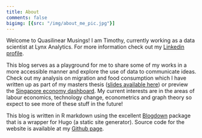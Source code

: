 ```yaml
---
title: About
comments: false
bigimg: [{src: "/img/about_me_pic.jpg"}]
---
```


Welcome to Quasilinear Musings! I am Timothy, currently working as a data scientist at Lynx Analytics. For more information check out my [Linkedin profile](https://www.linkedin.com/in/timothy-lin-0600ba141/). 

This blog serves as a playground for me to share some of my works in a more accessible manner and explore the use of data to communicate ideas. Check out my analysis on migration and food consumption which I have written up as part of my masters thesis ([slides available here](/mig_cons_slides/)) or preview the [Singapore economy dashboard](/dashboard/). My current interests are in the areas of labour economics, technology change, econometrics and graph theory so expect to see more of these stuff in the future!

This blog is written in R markdown using the excellent [Blogdown](https://github.com/rstudio/blogdown) package that is a wrapper for Hugo (a static site generator). Source code for the website is available at my [Github page](https://github.com/timlrx/website-hugo).
